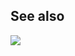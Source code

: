## See also
<a href="https://github.com/s3pt3mb3r/SecretiveRendering">
  <img align="center" src="https://github-readme-stats-five-iota.vercel.app/api/pin?username=s3pt3mb3r&repo=SecretiveRendering&show_owner=true&theme=dracula" />
</a>
